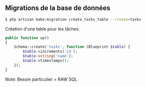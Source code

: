 ## Migrations de la base de données

```bash
$ php artisan make:migration create_tasks_table --create=tasks
```

Création d'une table pour les tâches.

```php
public function up()
{
    Schema::create('tasks', function (Blueprint $table) {
        $table->increments('id');
        $table->string('name');
        $table->timestamps();
    });
}
```

Note:
Besoin particulier = RAW SQL